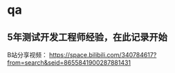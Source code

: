 # qa
## 5年测试开发工程师经验，在此记录开始


B站分享视频：
https://space.bilibili.com/340784617?from=search&seid=8655841900287881431
